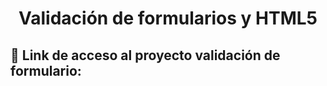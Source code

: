 <h1 align="center">Validación de formularios y HTML5</h1>

## 🔗 Link de acceso al proyecto validación de formulario: 
